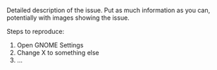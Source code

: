 <!--

Not following the communication guidelines [1] will mean your issue or comment
will be removed. Read it carefully before submitting this issue.


[1] https://gitlab.gnome.org/GNOME/gnome-control-center/blob/main/docs/CONTRIBUTING.md#communication-guidelines

 -->

Detailed description of the issue. Put as much information as you can, potentially
with images showing the issue.

Steps to reproduce:

1. Open GNOME Settings
2. Change X to something else
3. ...
